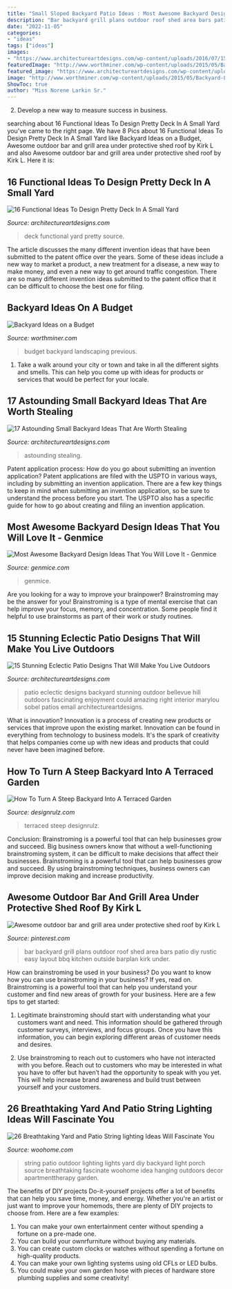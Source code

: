 ```yaml
---
title: "Small Sloped Backyard Patio Ideas : Most Awesome Backyard Design Ideas That You Will Love It"
description: "Bar backyard grill plans outdoor roof shed area bars patio diy rustic easy layout bbq kitchen outside barplan kirk under"
date: "2022-11-05"
categories:
- "ideas"
tags: ["ideas"]
images:
- "https://www.architectureartdesigns.com/wp-content/uploads/2016/07/15-33.jpg"
featuredImage: "http://www.worthminer.com/wp-content/uploads/2015/05/Backyard-Landscaping-Ideas-on-a-Budget-11.jpg"
featured_image: "https://www.architectureartdesigns.com/wp-content/uploads/2016/03/4-53.jpg"
image: "http://www.worthminer.com/wp-content/uploads/2015/05/Backyard-Landscaping-Ideas-on-a-Budget-11.jpg"
ShowToc: true
author: "Miss Norene Larkin Sr."
---
```



2. Develop a new way to measure success in business.

	

		
searching about 16 Functional Ideas To Design Pretty Deck In A Small Yard you've came to the right page. We have 8 Pics about 16 Functional Ideas To Design Pretty Deck In A Small Yard like Backyard Ideas on a Budget, Awesome outdoor bar and grill area under protective shed roof by Kirk L and also Awesome outdoor bar and grill area under protective shed roof by Kirk L. Here it is:
		
    
## 16 Functional Ideas To Design Pretty Deck In A Small Yard

<img loading=lazy src="https://www.architectureartdesigns.com/wp-content/uploads/2016/03/4-53.jpg" onerror="this.onerror=null;this.src='https://tse3.mm.bing.net/th?id=OIP.QvcgdS1OcU7ORPTFuWE8hAAAAA&amp;pid=15.1';" alt="16 Functional Ideas To Design Pretty Deck In A Small Yard">

_Source: architectureartdesigns.com_

>deck functional yard pretty source. 

	

The article discusses the many different invention ideas that have been submitted to the patent office over the years. Some of these ideas include a new way to market a product, a new treatment for a disease, a new way to make money, and even a new way to get around traffic congestion. There are so many different invention ideas submitted to the patent office that it can be difficult to choose the best one for filing.

    
## Backyard Ideas On A Budget

<img loading=lazy src="http://www.worthminer.com/wp-content/uploads/2015/05/Backyard-Landscaping-Ideas-on-a-Budget-11.jpg" onerror="this.onerror=null;this.src='https://tse2.mm.bing.net/th?id=OIP.DIw80v7vF3tr2Hk9JAWs0QHaLH&amp;pid=15.1';" alt="Backyard Ideas on a Budget">

_Source: worthminer.com_

>budget backyard landscaping previous. 

	

1. Take a walk around your city or town and take in all the different sights and smells. This can help you come up with ideas for products or services that would be perfect for your locale. 

    
## 17 Astounding Small Backyard Ideas That Are Worth Stealing

<img loading=lazy src="https://www.architectureartdesigns.com/wp-content/uploads/2016/07/15-33.jpg" onerror="this.onerror=null;this.src='https://tse3.mm.bing.net/th?id=OIP.pr1U21bTVIpSUf7kRqpn2wHaE7&amp;pid=15.1';" alt="17 Astounding Small Backyard Ideas That Are Worth Stealing">

_Source: architectureartdesigns.com_

>astounding stealing. 

	

Patent application process: How do you go about submitting an invention application?
Patent applications are filed with the USPTO in various ways, including by submitting an invention application. There are a few key things to keep in mind when submitting an invention application, so be sure to understand the process before you start. The USPTO also has a specific guide for how to go about creating and filing an invention application.

    
## Most Awesome Backyard Design Ideas That You Will Love It - Genmice

<img loading=lazy src="https://genmice.com/design-ideas/Most-Awesome-Backyard-Design-Ideas-That-You-Will-Love-It/491.jpeg" onerror="this.onerror=null;this.src='https://tse1.mm.bing.net/th?id=OIP.A0zz2OFwwGchZCw6AsKIDwHaK9&amp;pid=15.1';" alt="Most Awesome Backyard Design Ideas That You Will Love It - Genmice">

_Source: genmice.com_

>genmice. 

	

Are you looking for a way to improve your brainpower? Brainstroming may be the answer for you! Brainstroming is a type of mental exercise that can help improve your focus, memory, and concentration. Some people find it helpful to use brainstorms as part of their work or study routines.

    
## 15 Stunning Eclectic Patio Designs That Will Make You Live Outdoors

<img loading=lazy src="https://www.architectureartdesigns.com/wp-content/uploads/2016/12/15-Stunning-Eclectic-Patio-Designs-That-Will-Make-You-Live-Outdoors-9-630x945.jpg" onerror="this.onerror=null;this.src='https://tse3.mm.bing.net/th?id=OIP.mmSCxWU-YDS8bUdJrhu4ywHaLH&amp;pid=15.1';" alt="15 Stunning Eclectic Patio Designs That Will Make You Live Outdoors">

_Source: architectureartdesigns.com_

>patio eclectic designs backyard stunning outdoor bellevue hill outdoors fascinating enjoyment could amazing right interior marylou sobel patios email architectureartdesigns. 

	

What is innovation?
Innovation is a process of creating new products or services that improve upon the existing market. Innovation can be found in everything from technology to business models. It's the spark of creativity that helps companies come up with new ideas and products that could never have been imagined before.

    
## How To Turn A Steep Backyard Into A Terraced Garden

<img loading=lazy src="https://cdn.designrulz.com/wp-content/uploads/2014/09/terraced-garden-designrulz-idea-16.jpg" onerror="this.onerror=null;this.src='https://tse4.mm.bing.net/th?id=OIP.QdvZh9n5-Box1yB5LVdC8gHaKB&amp;pid=15.1';" alt="How To Turn A Steep Backyard Into A Terraced Garden">

_Source: designrulz.com_

>terraced steep designrulz. 

	

Conclusion: Brainstroming is a powerful tool that can help businesses grow and succeed.
Big business owners know that without a well-functioning brainstroming system, it can be difficult to make decisions that affect their businesses. Brainstroming is a powerful tool that can help businesses grow and succeed. By using brainstroming techniques, business owners can improve decision making and increase productivity.

    
## Awesome Outdoor Bar And Grill Area Under Protective Shed Roof By Kirk L

<img loading=lazy src="https://i.pinimg.com/736x/fc/cc/3a/fccc3a6b670b7f7290c3d894ee3cfea0--grill-area-shed-roof.jpg" onerror="this.onerror=null;this.src='https://tse1.mm.bing.net/th?id=OIP.JghD-aIa9O_bnDFkWp1s5gHaFh&amp;pid=15.1';" alt="Awesome outdoor bar and grill area under protective shed roof by Kirk L">

_Source: pinterest.com_

>bar backyard grill plans outdoor roof shed area bars patio diy rustic easy layout bbq kitchen outside barplan kirk under. 

	

How can brainstroming be used in your business?
Do you want to know how you can use brainstroming in your business? If yes, read on. Brainstroming is a powerful tool that can help you understand your customer and find new areas of growth for your business. Here are a few tips to get started:
1. Legitimate brainstroming should start with understanding what your customers want and need. This information should be gathered through customer surveys, interviews, and focus groups. Once you have this information, you can begin exploring different areas of customer needs and desires.

2. Use brainstroming to reach out to customers who have not interacted with you before. Reach out to customers who may be interested in what you have to offer but haven’t had the opportunity to speak with you yet. This will help increase brand awareness and build trust between yourself and your customers.


    
## 26 Breathtaking Yard And Patio String Lighting Ideas Will Fascinate You

<img loading=lazy src="http://www.woohome.com/wp-content/uploads/2015/01/patio-outdoor-string-lights-woohome-6.jpg" onerror="this.onerror=null;this.src='https://tse3.mm.bing.net/th?id=OIP.rjeyPrpytzsJjk9jWt6IcgHaLH&amp;pid=15.1';" alt="26 Breathtaking Yard and Patio String lighting Ideas Will Fascinate You">

_Source: woohome.com_

>string patio outdoor lighting lights yard diy backyard light porch source breathtaking fascinate woohome idea hanging outdoors decor apartmenttherapy garden. 

	

The benefits of DIY projects
Do-it-yourself projects offer a lot of benefits that can help you save time, money, and energy. Whether you're an artist or just want to improve your homemods, there are plenty of DIY projects to choose from. Here are a few examples: 
1. You can make your own entertainment center without spending a fortune on a pre-made one. 
2. You can build your ownrfurniture without buying any materials. 
3. You can create custom clocks or watches without spending a fortune on high-quality products. 
4. You can make your own lighting systems using old CFLs or LED bulbs. 
5. You could make your own garden hose with pieces of hardware store plumbing supplies and some creativity!


